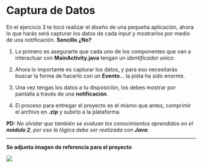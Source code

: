 # Captura de Datos

En el ejercicio 3 te tocó realizar el diseño de una pequeña aplicación, ahora lo que harás será capturar los datos de cada input y mostrarlos por medio de una notificación. __Sencillo ¿No?__

1. Lo primero es asegurarte que cada uno de los componentes que van a interactuar con __MainActivity.java__ tengan un _identificador unico_.

2. Ahora lo importante es capturar los datos, y para eso necesitarás buscar la forma de hacerlo con un __Evento__... la pista ha sido enorme.

3. Una vez tengas los datos a tu disposición, los debes mostrar por pantalla a través de una __notificación__.

4. El proceso para entregar el proyecto es el mismo que antes, comprimir el archivo en __.zip__ y subirlo a la plataforma.

__PD:__ *No olvidar que también se evaluan los conocimientos aprendidos en el __módulo 2__, por eso la lógica debe ser realizada con __Java__.*

----------
__Se adjunta imagen de referencia para el proyecto__

![](https://i.imgur.com/ZDT413b.png)